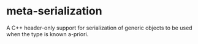 meta-serialization
==================

A C++ header-only support for serialization of generic objects to be used when the type is known a-priori.
